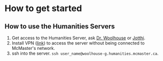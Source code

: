 # How to get started

## How to use the Humanities Servers
1. Get access to the Humanities Server, ask [Dr. Woolhouse](woolhouse@mcmaster.ca) or [Jotthi](bansalj@mcmaster.ca).
2. Install VPN ([link](http://www.mcmaster.ca/uts/network/vpn/)) to access the server without being connected to McMaster's network.
3. ssh into the server. `ssh user_name@woolhouse-g.humanities.mcmaster.ca`.
